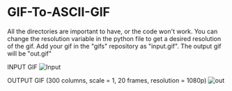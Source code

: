 # GIF-To-ASCII-GIF


All the directories are important to have, or the code won't work.
You can change the resolution variable in the python file to get a desired resolution of the gif.
Add your gif in the "gifs" repository as "input.gif". The output gif will be "out.gif"



INPUT GIF
![Input](https://github.com/DestinyBreacher/GIF-To-ASCII/assets/65002814/8cbcea9d-ca44-4ccd-9fcc-63c55481a5d9)






OUTPUT GIF (300 columns, scale = 1, 20 frames, resolution = 1080p)
![out](https://github.com/DestinyBreacher/GIF-To-ASCII/assets/65002814/99b73aea-9936-4118-982c-e2f05cfac268)

